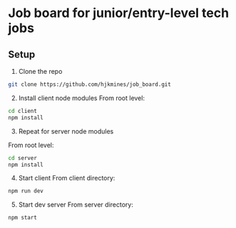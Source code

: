 # Job board for junior/entry-level tech jobs
## Setup

1. Clone the repo

```sh
git clone https://github.com/hjkmines/job_board.git
```

2. Install client node modules
From root level:
```sh
cd client
npm install
```

3. Repeat for server node modules

From root level:
```sh
cd server
npm install
```

4. Start client
From client directory:
```sh
npm run dev
```

5. Start dev server
From server directory:
```sh 
npm start
```
